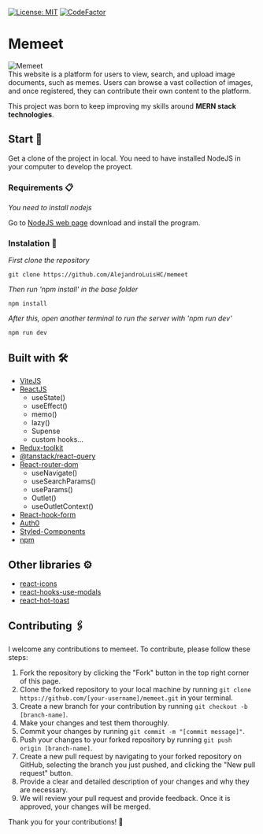 [![License: MIT](https://img.shields.io/badge/License-MIT-yellow.svg)](https://opensource.org/licenses/MIT)
[![CodeFactor](https://www.codefactor.io/repository/github/alejandroluishc/memeet/badge)](https://www.codefactor.io/repository/github/alejandroluishc/memeet)
# Memeet 
![Memeet](https://gifybucket.s3.eu-west-1.amazonaws.com/memeat+banner.png) <br/>
This website is a platform for users to view, search, and upload image documents, such as memes. Users can browse a vast collection of images, and once registered, they can contribute their own content to the platform.

This project was born to keep improving my skills around **MERN stack technologies**. 

## Start 🚀

Get a clone of the project in local. You need to have installed NodeJS in your computer to develop the proyect.

### Requirements 📋

_You need to install nodejs_

Go to [NodeJS web page](https://nodejs.org/es/) download and install the
program.

### Instalation 🔧

_First clone the repository_

```
git clone https://github.com/AlejandroLuisHC/memeet
```

_Then run 'npm install' in the base folder_

```
npm install
```

_After this, open another terminal to run the server with 'npm run dev'_

```
npm run dev
```

## Built with 🛠️
- [ViteJS](https://vitejs.dev/)
- [ReactJS](https://es.reactjs.org/)
  - useState()
  - useEffect()
  - memo() 
  - lazy()
  - Supense
  - custom hooks...
- [Redux-toolkit](https://redux-toolkit.js.org/)
- [@tanstack/react-query](https://tanstack.com/query/v4/?from=reactQueryV3&original=https://react-query-v3.tanstack.com/)
- [React-router-dom](https://reactrouter.com/en/main)
  - useNavigate()
  - useSearchParams()
  - useParams()
  - Outlet()
  - useOutletContext()
- [React-hook-form](https://react-hook-form.com/)
- [Auth0](https://auth0.com/docs)
- [Styled-Components](https://styled-components.com/)
- [npm](https://www.npmjs.com/)

## Other libraries ⚙️
- [react-icons](https://react-icons.github.io/react-icons)
- [react-hooks-use-modals](https://www.npmjs.com/package/react-hooks-use-modal)
- [react-hot-toast](https://react-hot-toast.com/)

## Contributing 🖇️

I welcome any contributions to memeet. To contribute, please follow these steps:

1. Fork the repository by clicking the "Fork" button in the top right corner of this page.
2. Clone the forked repository to your local machine by running `git clone https://github.com/[your-username]/memeet.git` in your terminal.
3. Create a new branch for your contribution by running `git checkout -b [branch-name]`.
4. Make your changes and test them thoroughly.
5. Commit your changes by running `git commit -m "[commit message]"`.
6. Push your changes to your forked repository by running `git push origin [branch-name]`.
7. Create a new pull request by navigating to your forked repository on GitHub, selecting the branch you just pushed, and clicking the "New pull request" button.
8. Provide a clear and detailed description of your changes and why they are necessary.
9. We will review your pull request and provide feedback. Once it is approved, your changes will be merged.

Thank you for your contributions! 🎉
